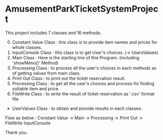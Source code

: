 # AmusementParkTicketSystemProject

This project includes 7 classes and 16 methods.

0. Constant Value Class : this class is to provide item names and prices for whole classes.
1. InputConsole Class : this class is to get User's choices. (-> UsersValues)
2. Main Class : Here is the starting line of this Program. (including 'showMenu()' Method) 
3. Processing Class : to process all the user's choices in each methods as of getting values from main class.
4. Print Out Class : to print out the ticket reservation result. 
5. Processing Class : to get all the user's choices and process for finding suitable item and price.
6. FileWrite Class : to write the result of ticket reservation as '.csv' format file
* UserValues Class :  to obtain and provide results in each classes.

Flow as below :
Constant Value -> Main -> Processing -> Print Out -> FileWrite 
InputConsole 

Thank you.
